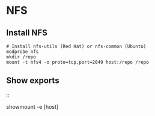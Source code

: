 # NFS
Install NFS
-----------
	# Install nfs-utils (Red Hat) or nfs-common (Ubuntu)
	modprobe nfs
	mkdir /repo
	mount -t nfs4 -o proto=tcp,port=2049 host:/repo /repo
Show exports
------------
::

 showmount -e [host]

